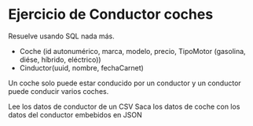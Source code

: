 # Ejercicio de Conductor coches

Resuelve usando SQL nada más.

- Coche (id autonumérico, marca, modelo, precio, TipoMotor (gasolina, diése, híbrido, eléctrico))
- Cinductor(uuid, nombre, fechaCarnet)

Un coche solo puede estar conducido por un conductor y un conductor puede conducir varios coches.

Lee los datos de conductor de un CSV
Saca los datos de coche con los datos del conductor embebidos en JSON
